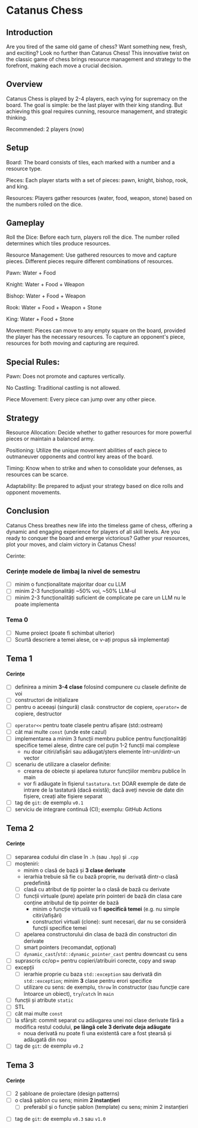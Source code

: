 # Catanus Chess

## Introduction

Are you tired of the same old game of chess? Want something new, fresh, and exciting? Look no further than Catanus Chess! This innovative twist on the classic game of chess brings resource management and strategy to the forefront, making each move a crucial decision.

## Overview
Catanus Chess is played by 2-4 players, each vying for supremacy on the board. The goal is simple: be the last player with their king standing. But achieving this goal requires cunning, resource management, and strategic thinking.

Recommended: 2 players (now)

## Setup

Board: The board consists of tiles, each marked with a number and a resource type.

Pieces: Each player starts with a set of pieces: pawn, knight, bishop, rook, and king.

Resources: Players gather resources (water, food, weapon, stone) based on the numbers rolled on the dice.

## Gameplay

Roll the Dice: Before each turn, players roll the dice. The number rolled determines which tiles produce resources.

Resource Management: Use gathered resources to move and capture pieces. Different pieces require different combinations of resources.

Pawn: Water + Food

Knight: Water + Food + Weapon

Bishop: Water + Food + Weapon

Rook: Water + Food + Weapon + Stone

King: Water + Food + Stone

Movement: Pieces can move to any empty square on the board, provided the player has the necessary resources. To capture an opponent's piece, resources for both moving and capturing are required.

## Special Rules:

Pawn: Does not promote and captures vertically.

No Castling: Traditional castling is not allowed.

Piece Movement: Every piece can jump over any other piece.

## Strategy

Resource Allocation: Decide whether to gather resources for more powerful pieces or maintain a balanced army.

Positioning: Utilize the unique movement abilities of each piece to outmaneuver opponents and control key areas of the board.

Timing: Know when to strike and when to consolidate your defenses, as resources can be scarce.

Adaptability: Be prepared to adjust your strategy based on dice rolls and opponent movements.

## Conclusion

Catanus Chess breathes new life into the timeless game of chess, offering a dynamic and engaging experience for players of all skill levels. Are you ready to conquer the board and emerge victorious? Gather your resources, plot your moves, and claim victory in Catanus Chess!

Cerinte:
### Cerințe modele de limbaj la nivel de semestru
- [ ] minim o funcționalitate majoritar doar cu LLM
- [ ] minim 2-3 funcționalități ~50% voi, ~50% LLM-ul
- [ ] minim 2-3 funcționalități suficient de complicate pe care un LLM nu le poate implementa

### Tema 0

- [ ] Nume proiect (poate fi schimbat ulterior)
- [ ] Scurtă descriere a temei alese, ce v-ați propus să implementați

## Tema 1

#### Cerințe
- [ ] definirea a minim **3-4 clase** folosind compunere cu clasele definite de voi
- [ ] constructori de inițializare
- [ ] pentru o aceeași (singură) clasă: constructor de copiere, `operator=` de copiere, destructor
<!-- - [ ] pentru o altă clasă: constructor de mutare, `operator=` de mutare, destructor -->
<!-- - [ ] pentru o altă clasă: toate cele 5 funcții membru speciale -->
- [ ] `operator<<` pentru toate clasele pentru afișare (std::ostream)
- [ ] cât mai multe `const` (unde este cazul)
- [ ] implementarea a minim 3 funcții membru publice pentru funcționalități specifice temei alese, dintre care cel puțin 1-2 funcții mai complexe
  - nu doar citiri/afișări sau adăugat/șters elemente într-un/dintr-un vector
- [ ] scenariu de utilizare a claselor definite:
  - crearea de obiecte și apelarea tuturor funcțiilor membru publice în main
  - vor fi adăugate în fișierul `tastatura.txt` DOAR exemple de date de intrare de la tastatură (dacă există); dacă aveți nevoie de date din fișiere, creați alte fișiere separat
- [ ] tag de `git`: de exemplu `v0.1`
- [ ] serviciu de integrare continuă (CI); exemplu: GitHub Actions

## Tema 2

#### Cerințe
- [ ] separarea codului din clase în `.h` (sau `.hpp`) și `.cpp`
- [ ] moșteniri:
  - minim o clasă de bază și **3 clase derivate**
  - ierarhia trebuie să fie cu bază proprie, nu derivată dintr-o clasă predefinită
  - [ ] clasă cu atribut de tip pointer la o clasă de bază cu derivate
  - [ ] funcții virtuale (pure) apelate prin pointeri de bază din clasa care conține atributul de tip pointer de bază
    - minim o funcție virtuală va fi **specifică temei** (e.g. nu simple citiri/afișări)
    - constructori virtuali (clone): sunt necesari, dar nu se consideră funcții specifice temei
  - [ ] apelarea constructorului din clasa de bază din constructori din derivate
  - [ ] smart pointers (recomandat, opțional)
  - [ ] `dynamic_cast`/`std::dynamic_pointer_cast` pentru downcast cu sens
- [ ] suprascris cc/op= pentru copieri/atribuiri corecte, copy and swap
- [ ] excepții
  - [ ] ierarhie proprie cu baza `std::exception` sau derivată din `std::exception`; minim **3** clase pentru erori specifice
  - [ ] utilizare cu sens: de exemplu, `throw` în constructor (sau funcție care întoarce un obiect), `try`/`catch` în `main`
- [ ] funcții și atribute `static`
- [ ] STL
- [ ] cât mai multe `const`
- [ ] la sfârșit: commit separat cu adăugarea unei noi clase derivate fără a modifica restul codului, **pe lângă cele 3 derivate deja adăugate**
  - noua derivată nu poate fi una existentă care a fost ștearsă și adăugată din nou
- [ ] tag de `git`: de exemplu `v0.2`

## Tema 3

#### Cerințe
- [ ] 2 șabloane de proiectare (design patterns)
- [ ] o clasă șablon cu sens; minim **2 instanțieri**
  - [ ] preferabil și o funcție șablon (template) cu sens; minim 2 instanțieri
<!-- - [ ] o specializare pe funcție/clasă șablon -->
- [ ] tag de `git`: de exemplu `v0.3` sau `v1.0`

